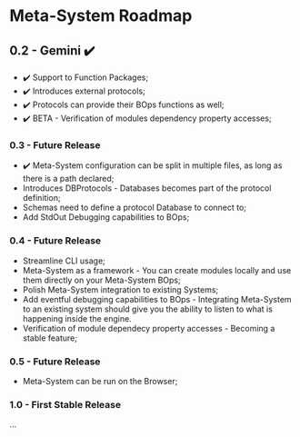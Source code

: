 # Meta-System Roadmap

## 0.2 - Gemini :heavy_check_mark: 
- :heavy_check_mark: Support to Function Packages;
- :heavy_check_mark: Introduces external protocols;
- :heavy_check_mark: Protocols can provide their BOps functions as well;
- :heavy_check_mark: BETA - Verification of modules dependency property accesses;

### 0.3 - Future Release
- :heavy_check_mark: Meta-System configuration can be split in multiple files, as long as there is a path declared;
- Introduces DBProtocols - Databases becomes part of the protocol definition;
- Schemas need to define a protocol Database to connect to;
- Add StdOut Debugging capabilities to BOps;

### 0.4 - Future Release
- Streamline CLI usage;
- Meta-System as a framework - You can create modules locally and use them directly on your Meta-System BOps;
- Polish Meta-System integration to existing Systems;
- Add eventful debugging capabilities to BOps - Integrating Meta-System to an existing system should give you the ability to listen to what is happening inside the engine.
- Verification of module dependecy property accesses - Becoming a stable feature;

### 0.5 - Future Release
- Meta-System can be run on the Browser;

### 1.0 - First Stable Release
...
